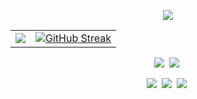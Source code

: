 <p align='center'>
    <img src="https://capsule-render.vercel.app/api?type=waving&color=2F3B51&height=300&section=header&text=Pruinosus%20Github&fontColor=FAF7F5&fontSize=90&animation=fadeIn&fontAlignY=38&desc=study%20programming&descAlignY=51&descAlign=62"/>
</p>
<table>
  <tr>
    <td>
      <img src="https://github-readme-stats.vercel.app/api?username=pruinosus&count_private=true&show_icons=true&theme=dark" />
    </td>
    <td>
      <a href="https://git.io/streak-stats">
        <img src="https://streak-stats.demolab.com?user=pruinosus&theme=dark&locale=ko&date_format=%5BY.%5Dn.j&mode=weekly&hide_longest_streak=true" alt="GitHub Streak" />
      </a>
    </td>
  </tr>
</table>

<p align='center'>
    <img src="https://img.shields.io/badge/Visual%20Studio%20Code-20232a.svg?style=for-the-badge&logo=visualstudiocode&logoColor=61DAFB" />&nbsp
    <img src="https://img.shields.io/badge/Visual%20Studio-20232a.svg?style=for-the-badge&logo=visualstudio&logoColor=DF75DB" />&nbsp
</p>

<p align='center'>
    <img src="https://img.shields.io/badge/C-20232a.svg?style=for-the-badge&logo=c&logoColor=white" />&nbsp
    <img src="https://img.shields.io/badge/C++-20232a.svg?style=for-the-badge&logo=cplusplus&logoColor=white" />&nbsp
    <img src="https://img.shields.io/badge/Python-20232a.svg?style=for-the-badge&logo=Python&logoColor=white" />&nbsp
</p>



